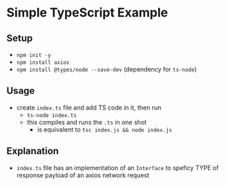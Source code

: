 # Simple TypeScript Example

## Setup

- `npm init -y`
- `npm install axios`
- `npm install @types/node --save-dev` (dependency for `ts-node`)

## Usage

- create `index.ts` file and add TS code in it, then run
  - `ts-node index.ts`
  - this compiles and runs the `.ts` in one shot
    - is equivalent to `tsc index.js && node index.js`

## Explanation

- `index.ts` file has an implementation of an `Interface` to speficy TYPE of response payload of an axios network request
